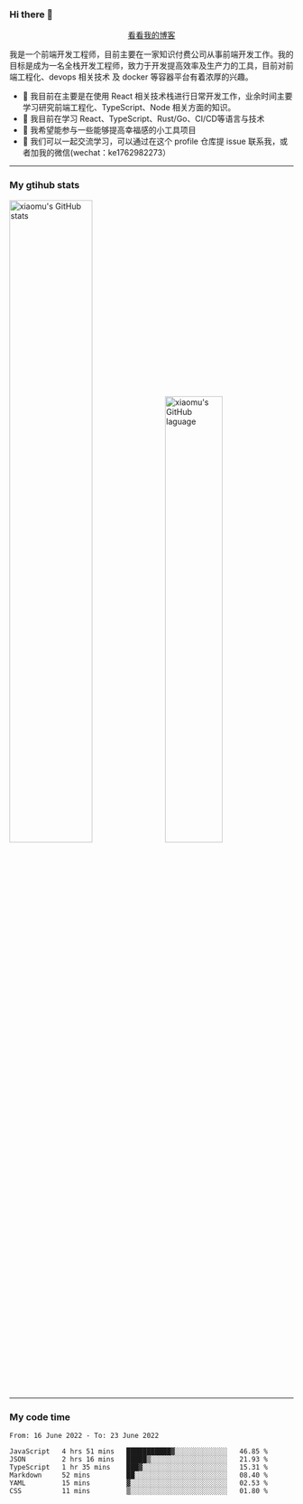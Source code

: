 ### Hi there 👋

<p align="center">
  <a href="https://real-jacket.github.io/">看看我的博客</a>
</p>

我是一个前端开发工程师，目前主要在一家知识付费公司从事前端开发工作。我的目标是成为一名全栈开发工程师，致力于开发提高效率及生产力的工具，目前对前端工程化、devops 相关技术 及 docker 等容器平台有着浓厚的兴趣。

- 🔭 我目前在主要是在使用 React 相关技术栈进行日常开发工作，业余时间主要学习研究前端工程化、TypeScript、Node 相关方面的知识。
- 🌱 我目前在学习 React、TypeScript、Rust/Go、CI/CD等语言与技术
- 👯 我希望能参与一些能够提高幸福感的小工具项目
- 💬 我们可以一起交流学习，可以通过在这个 profile 仓库提 issue 联系我，或者加我的微信(wechat：ke1762982273）

***

### My gtihub stats

<a><img src="https://github-readme-stats.vercel.app/api?username=real-jacket" title="xiaomu's GitHub stats" alt="xiaomu's GitHub stats" style="width:54%;"/></a>
<a><img src="https://github-readme-stats.vercel.app/api/top-langs/?username=real-jacket&layout=compact" title="xiaomu's GitHub laguage" alt="xiaomu's GitHub laguage" style="width:45%;"/><a/>

***

### My code time

<!--START_SECTION:waka-->

```text
From: 16 June 2022 - To: 23 June 2022

JavaScript   4 hrs 51 mins   ███████████▓░░░░░░░░░░░░░   46.85 %
JSON         2 hrs 16 mins   █████▒░░░░░░░░░░░░░░░░░░░   21.93 %
TypeScript   1 hr 35 mins    ███▓░░░░░░░░░░░░░░░░░░░░░   15.31 %
Markdown     52 mins         ██░░░░░░░░░░░░░░░░░░░░░░░   08.40 %
YAML         15 mins         ▓░░░░░░░░░░░░░░░░░░░░░░░░   02.53 %
CSS          11 mins         ▒░░░░░░░░░░░░░░░░░░░░░░░░   01.80 %
```

<!--END_SECTION:waka-->
